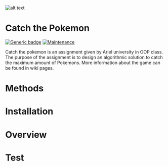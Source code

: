 ![alt text](https://i.insider.com/5798d6b1dd08951e578b47e6?width=700&format=jpeg&auto=webp)

# Catch the Pokemon
[![Generic badge](https://img.shields.io/badge/build-passing-<COLOR>.svg)](https://shields.io/)
[![Maintenance](https://img.shields.io/badge/issues-2-red.svg)](https://GitHub.com/Naereen/StrapDown.js/graphs/commit-activity)

Catch the pokemon is an assignment given by Ariel university in OOP class.
The purpose of the assignment is to design an algorithmic solution to catch 
the maximum amount of Pokemons. More information about the game can be found in wiki pages.

# Methods 

# Installation

# Overview

# Test
